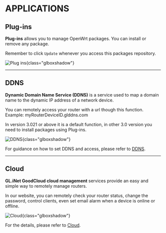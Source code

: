 # APPLICATIONS



## Plug-ins

**Plug-ins** allows you to manage OpenWrt packages. You can install or remove any package. 

Remember to click `Update` whenever you access this packages repository.

![Plug ins](https://static.gl-inet.com/docs/en/3/setup/microuter-n300/applications/plug-ins.jpg){class="glboxshadow"}


---

## DDNS

**Dynamic Domain Name Service (DDNS)** is a service used to map a domain name to the dynamic IP address of a network device. 

You can remotely access your router with a url though this function. Example: myRouterDeviceID.glddns.com

In version 3.021 or above it is a default function, in other 3.0 version you need to install packages using Plug-ins.


![DDNS](https://static.gl-inet.com/docs/en/3/setup/microuter-n300/applications/ddns.jpg){class="glboxshadow"}


For guidance on how to set DDNS and access, please refer to [DDNS](../../../tutorials/ddns/).

---

## Cloud

**GL.iNet GoodCloud cloud management** services provide an easy and simple way to remotely manage routers. 

In our website, you can remotely check your router status, change the password, control clients, even set email alarm when a device is online or offline.

![Cloud](https://static.gl-inet.com/docs/en/3/setup/microuter-n300/applications/cloud.png){class="glboxshadow"}


For the details, please refer to [Cloud](../../../tutorials/cloud/).
